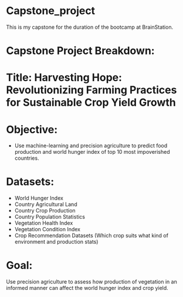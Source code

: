 # Capstone_project
This is my capstone for the duration of the bootcamp at BrainStation.

# Capstone Project Breakdown:

# Title: Harvesting Hope: Revolutionizing Farming Practices for Sustainable Crop Yield Growth

# Objective:

- Use machine-learning and precision agriculture to predict food production and world hunger index of top 10 most impoverished countries.


# Datasets:
- World Hunger Index
- Country Agricultural Land 
- Country Crop Production
- Country Population Statistics
- Vegetation Health Index
- Vegetation Condition Index
- Crop Recommendation Datasets (Which crop suits what kind of environment and production stats)

# Goal: 
Use precision agriculture to assess how production of vegetation in an informed manner can affect the world hunger index and crop yield.
